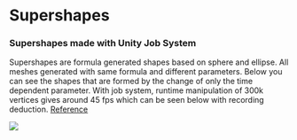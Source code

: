 # Supershapes
### Supershapes made with Unity Job System

Supershapes are formula generated shapes based on sphere and ellipse. All meshes generated with same formula and different parameters. Below you can see the shapes that are formed by the change of only the time dependent parameter. With job system, runtime manipulation of 300k vertices gives around 45 fps which can be seen below with recording deduction. [Reference](http://paulbourke.net/geometry/supershape/)

![](supershape.gif)
